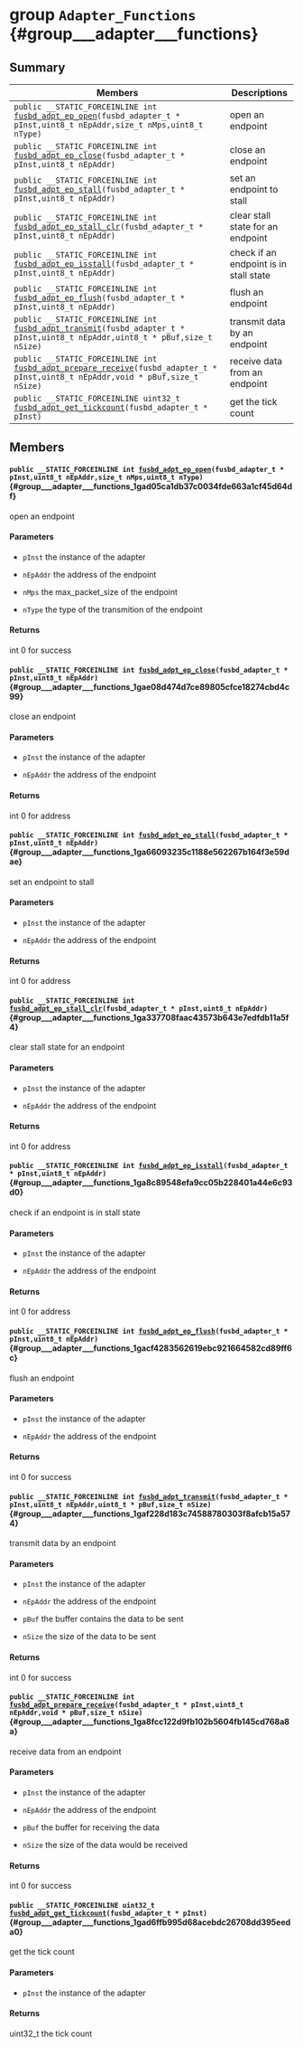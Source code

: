 # group `Adapter_Functions` {#group___adapter___functions}

## Summary

 Members                        | Descriptions                                
--------------------------------|---------------------------------------------
`public __STATIC_FORCEINLINE int `[`fusbd_adpt_ep_open`](#group___adapter___functions_1gad05ca1db37c0034fde663a1cf45d64df)`(fusbd_adapter_t * pInst,uint8_t nEpAddr,size_t nMps,uint8_t nType)`            | open an endpoint
`public __STATIC_FORCEINLINE int `[`fusbd_adpt_ep_close`](#group___adapter___functions_1gae08d474d7ce89805cfce18274cbd4c99)`(fusbd_adapter_t * pInst,uint8_t nEpAddr)`            | close an endpoint
`public __STATIC_FORCEINLINE int `[`fusbd_adpt_ep_stall`](#group___adapter___functions_1ga66093235c1188e562267b164f3e59dae)`(fusbd_adapter_t * pInst,uint8_t nEpAddr)`            | set an endpoint to stall
`public __STATIC_FORCEINLINE int `[`fusbd_adpt_ep_stall_clr`](#group___adapter___functions_1ga337708faac43573b643e7edfdb11a5f4)`(fusbd_adapter_t * pInst,uint8_t nEpAddr)`            | clear stall state for an endpoint
`public __STATIC_FORCEINLINE int `[`fusbd_adpt_ep_isstall`](#group___adapter___functions_1ga8c89548efa9cc05b228401a44e6c93d0)`(fusbd_adapter_t * pInst,uint8_t nEpAddr)`            | check if an endpoint is in stall state
`public __STATIC_FORCEINLINE int `[`fusbd_adpt_ep_flush`](#group___adapter___functions_1gacf4283562619ebc921664582cd89ff6c)`(fusbd_adapter_t * pInst,uint8_t nEpAddr)`            | flush an endpoint
`public __STATIC_FORCEINLINE int `[`fusbd_adpt_transmit`](#group___adapter___functions_1gaf228d183c74588780303f8afcb15a574)`(fusbd_adapter_t * pInst,uint8_t nEpAddr,uint8_t * pBuf,size_t nSize)`            | transmit data by an endpoint
`public __STATIC_FORCEINLINE int `[`fusbd_adpt_prepare_receive`](#group___adapter___functions_1ga8fcc122d9fb102b5604fb145cd768a8a)`(fusbd_adapter_t * pInst,uint8_t nEpAddr,void * pBuf,size_t nSize)`            | receive data from an endpoint
`public __STATIC_FORCEINLINE uint32_t `[`fusbd_adpt_get_tickcount`](#group___adapter___functions_1gad6ffb995d68acebdc26708dd395eeda0)`(fusbd_adapter_t * pInst)`            | get the tick count

## Members

#### `public __STATIC_FORCEINLINE int `[`fusbd_adpt_ep_open`](#group___adapter___functions_1gad05ca1db37c0034fde663a1cf45d64df)`(fusbd_adapter_t * pInst,uint8_t nEpAddr,size_t nMps,uint8_t nType)` {#group___adapter___functions_1gad05ca1db37c0034fde663a1cf45d64df}

open an endpoint

#### Parameters
* `pInst` the instance of the adapter 

* `nEpAddr` the address of the endpoint 

* `nMps` the max_packet_size of the endpoint 

* `nType` the type of the transmition of the endpoint 

#### Returns
int 0 for success

#### `public __STATIC_FORCEINLINE int `[`fusbd_adpt_ep_close`](#group___adapter___functions_1gae08d474d7ce89805cfce18274cbd4c99)`(fusbd_adapter_t * pInst,uint8_t nEpAddr)` {#group___adapter___functions_1gae08d474d7ce89805cfce18274cbd4c99}

close an endpoint

#### Parameters
* `pInst` the instance of the adapter 

* `nEpAddr` the address of the endpoint 

#### Returns
int 0 for address

#### `public __STATIC_FORCEINLINE int `[`fusbd_adpt_ep_stall`](#group___adapter___functions_1ga66093235c1188e562267b164f3e59dae)`(fusbd_adapter_t * pInst,uint8_t nEpAddr)` {#group___adapter___functions_1ga66093235c1188e562267b164f3e59dae}

set an endpoint to stall

#### Parameters
* `pInst` the instance of the adapter 

* `nEpAddr` the address of the endpoint 

#### Returns
int 0 for address

#### `public __STATIC_FORCEINLINE int `[`fusbd_adpt_ep_stall_clr`](#group___adapter___functions_1ga337708faac43573b643e7edfdb11a5f4)`(fusbd_adapter_t * pInst,uint8_t nEpAddr)` {#group___adapter___functions_1ga337708faac43573b643e7edfdb11a5f4}

clear stall state for an endpoint

#### Parameters
* `pInst` the instance of the adapter 

* `nEpAddr` the address of the endpoint 

#### Returns
int 0 for address

#### `public __STATIC_FORCEINLINE int `[`fusbd_adpt_ep_isstall`](#group___adapter___functions_1ga8c89548efa9cc05b228401a44e6c93d0)`(fusbd_adapter_t * pInst,uint8_t nEpAddr)` {#group___adapter___functions_1ga8c89548efa9cc05b228401a44e6c93d0}

check if an endpoint is in stall state

#### Parameters
* `pInst` the instance of the adapter 

* `nEpAddr` the address of the endpoint 

#### Returns
int 0 for address

#### `public __STATIC_FORCEINLINE int `[`fusbd_adpt_ep_flush`](#group___adapter___functions_1gacf4283562619ebc921664582cd89ff6c)`(fusbd_adapter_t * pInst,uint8_t nEpAddr)` {#group___adapter___functions_1gacf4283562619ebc921664582cd89ff6c}

flush an endpoint

#### Parameters
* `pInst` the instance of the adapter 

* `nEpAddr` the address of the endpoint 

#### Returns
int 0 for success

#### `public __STATIC_FORCEINLINE int `[`fusbd_adpt_transmit`](#group___adapter___functions_1gaf228d183c74588780303f8afcb15a574)`(fusbd_adapter_t * pInst,uint8_t nEpAddr,uint8_t * pBuf,size_t nSize)` {#group___adapter___functions_1gaf228d183c74588780303f8afcb15a574}

transmit data by an endpoint

#### Parameters
* `pInst` the instance of the adapter 

* `nEpAddr` the address of the endpoint 

* `pBuf` the buffer contains the data to be sent 

* `nSize` the size of the data to be sent 

#### Returns
int 0 for success

#### `public __STATIC_FORCEINLINE int `[`fusbd_adpt_prepare_receive`](#group___adapter___functions_1ga8fcc122d9fb102b5604fb145cd768a8a)`(fusbd_adapter_t * pInst,uint8_t nEpAddr,void * pBuf,size_t nSize)` {#group___adapter___functions_1ga8fcc122d9fb102b5604fb145cd768a8a}

receive data from an endpoint

#### Parameters
* `pInst` the instance of the adapter 

* `nEpAddr` the address of the endpoint 

* `pBuf` the buffer for receiving the data 

* `nSize` the size of the data would be received 

#### Returns
int 0 for success

#### `public __STATIC_FORCEINLINE uint32_t `[`fusbd_adpt_get_tickcount`](#group___adapter___functions_1gad6ffb995d68acebdc26708dd395eeda0)`(fusbd_adapter_t * pInst)` {#group___adapter___functions_1gad6ffb995d68acebdc26708dd395eeda0}

get the tick count

#### Parameters
* `pInst` the instance of the adapter 

#### Returns
uint32_t the tick count

